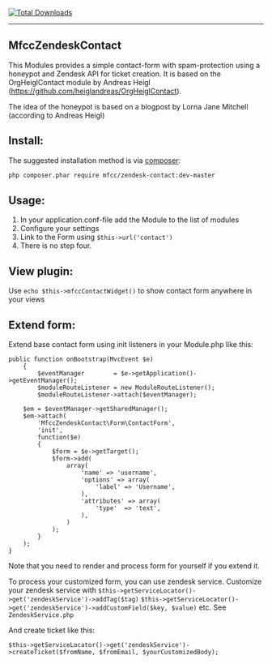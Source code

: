 [![Total Downloads](https://poser.pugx.org/mfcc/zendesk-contact/downloads.png)](https://packagist.org/packages/rinomau/mva-crud)

-----------------
MfccZendeskContact
-----------------

This Modules provides a simple contact-form with spam-protection using a
honeypot and Zendesk API for ticket creation. It is based on the OrgHeiglContact module by Andreas Heigl (https://github.com/heiglandreas/OrgHeiglContact).

The idea of the honeypot is based on a blogpost by Lorna Jane Mitchell (according to Andreas Heigl)

Install:
------

The suggested installation method is via [composer](http://getcomposer.org/):

```sh
php composer.phar require mfcc/zendesk-contact:dev-master
```

Usage:
------

1. In your application.conf-file add the Module to the list of modules
2. Configure your settings
3. Link to the Form using ``$this->url('contact')``
4. There is no step four.

View plugin:
------

Use ``echo $this->mfccContactWidget()`` to show contact form anywhere in your views

Extend form:
------

Extend base contact form using init listeners in your Module.php like this:

	public function onBootstrap(MvcEvent $e)
    	{
	        $eventManager        = $e->getApplication()->getEventManager();
	        $moduleRouteListener = new ModuleRouteListener();
	        $moduleRouteListener->attach($eventManager);
	        
		$em = $eventManager->getSharedManager();
		$em->attach(
			'MfccZendeskContact\Form\ContactForm',
			'init',
			function($e)
			{
				$form = $e->getTarget();
				$form->add(
					array(
						'name' => 'username',
						'options' => array(
							'label' => 'Username',
						),
						'attributes' => array(
							'type'  => 'text',
						),
					)
				);
			}
		);
	}

Note that you need to render and process form for yourself if you extend it.

To process your customized form, you can use zendesk service. Customize your zendesk service with 
``$this->getServiceLocator()->get('zendeskService')->addTag($tag)``
``$this->getServiceLocator()->get('zendeskService')->addCustomField($key, $value)`` 
etc. 
See ``ZendeskService.php``

And create ticket like this:

	$this->getServiceLocator()->get('zendeskService')->createTicket($fromName, $fromEmail, $yourCustomizedBody);


